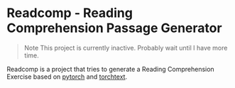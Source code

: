 # Readcomp - Reading Comprehension Passage Generator

> Note
> This project is currently inactive. Probably wait until I have more time.

Readcomp is a project that tries to generate a Reading Comprehension Exercise 
based on [pytorch](https://pytorch.org) and [torchtext](https://github.com/pytorch/text).
